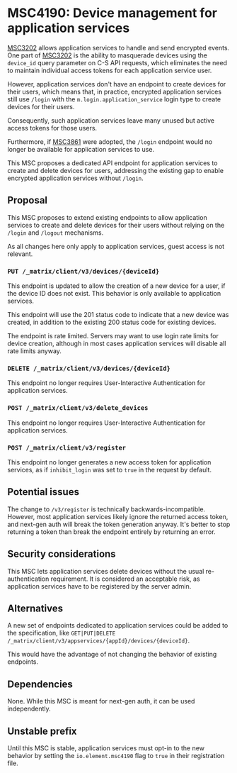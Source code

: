 # MSC4190: Device management for application services

[MSC3202] allows application services to handle and send encrypted events.
One part of [MSC3202] is the ability to masquerade devices using the `device_id`
query parameter on C-S API requests, which eliminates the need to maintain
individual access tokens for each application service user.

However, application services don't have an endpoint to create devices for their
users, which means that, in practice, encrypted application services still use
`/login` with the `m.login.application_service` login type to create devices for
their users.

Consequently, such application services leave many unused but active access
tokens for those users.

Furthermore, if [MSC3861] were adopted, the `/login` endpoint would no longer be
available for application services to use.

This MSC proposes a dedicated API endpoint for application services to create
and delete devices for users, addressing the existing gap to enable encrypted
application services without `/login`.

## Proposal

This MSC proposes to extend existing endpoints to allow application services to
create and delete devices for their users without relying on the `/login` and
`/logout` mechanisms.

As all changes here only apply to application services, guest access is not
relevant.

### **`PUT /_matrix/client/v3/devices/{deviceId}`**

This endpoint is updated to allow the creation of a new device for a user, if
the device ID does not exist. This behavior is only available to application
services.

This endpoint will use the 201 status code to indicate that a new device was
created, in addition to the existing 200 status code for existing devices.

The endpoint is rate limited. Servers may want to use login rate limits for
device creation, although in most cases application services will disable all
rate limits anyway.

### **`DELETE /_matrix/client/v3/devices/{deviceId}`**

This endpoint no longer requires User-Interactive Authentication for application services.

### **`POST /_matrix/client/v3/delete_devices`**

This endpoint no longer requires User-Interactive Authentication for application services.

### **`POST /_matrix/client/v3/register`**

This endpoint no longer generates a new access token for application services,
as if `inhibit_login` was set to `true` in the request by default.

## Potential issues

The change to `/v3/register` is technically backwards-incompatible. However,
most application services likely ignore the returned access token, and next-gen
auth will break the token generation anyway. It's better to stop returning a
token than break the endpoint entirely by returning an error.

## Security considerations

This MSC lets application services delete devices without the usual
re-authentication requirement. It is considered an acceptable risk, as
application services have to be registered by the server admin.

## Alternatives

A new set of endpoints dedicated to application services could be added to the
specification, like `GET|PUT|DELETE /_matrix/client/v3/appservices/{appId}/devices/{deviceId}`.

This would have the advantage of not changing the behavior of existing endpoints.

## Dependencies

None. While this MSC is meant for next-gen auth, it can be used independently.

## Unstable prefix

Until this MSC is stable, application services must opt-in to the new behavior
by setting the `io.element.msc4190` flag to `true` in their registration file.

[MSC3202]: https://github.com/matrix-org/matrix-spec-proposals/pull/3202
[MSC3861]: https://github.com/matrix-org/matrix-spec-proposals/pull/3861
